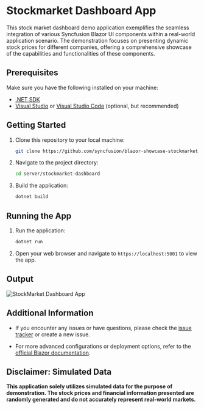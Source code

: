 # Stockmarket Dashboard App

This stock market dashboard demo application exemplifies the seamless integration of various Syncfusion Blazor UI components within a real-world application scenario. The demonstration focuses on presenting dynamic stock prices for different companies, offering a comprehensive showcase of the capabilities and functionalities of these components.

## Prerequisites

Make sure you have the following installed on your machine:

- [.NET SDK](https://dotnet.microsoft.com/download)
- [Visual Studio](https://visualstudio.microsoft.com/) or [Visual Studio Code](https://code.visualstudio.com/) (optional, but recommended)

## Getting Started

1. Clone this repository to your local machine:

    ```bash
    git clone https://github.com/syncfusion/blazor-showcase-stockmarket-dashboard.git
    ```

2. Navigate to the project directory:

    ```bash
    cd server/stockmarket-dashboard
    ```

3. Build the application:

    ```bash
    dotnet build
    ```

## Running the App

1. Run the application:

    ```bash
    dotnet run
    ```

2. Open your web browser and navigate to `https://localhost:5001` to view the app.

## Output

![StockMarket Dashboard App](https://github.com/syncfusion/blazor-showcase-stockmarket-dashboard/assets/28931274/35b72fc2-353e-4356-b356-f9fc4852552c)


## Additional Information

- If you encounter any issues or have questions, please check the [issue tracker](https://github.com/syncfusion/blazor-showcase-stockmarket-dashboard/issues) or create a new issue.

- For more advanced configurations or deployment options, refer to the [official Blazor documentation](https://docs.microsoft.com/en-us/aspnet/core/blazor).

## Disclaimer: Simulated Data

**This application solely utilizes simulated data for the purpose of demonstration. The stock prices and financial information presented are randomly generated and do not accurately represent real-world markets.**
